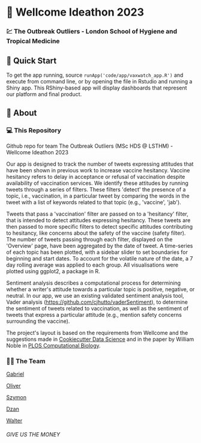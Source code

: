 # :large_orange_diamond: Wellcome Ideathon 2023

### :chart: **The Outbreak Outliers** - London School of Hygiene and Tropical Medicine


## :blue_book: Quick Start

To get the app running, source `runApp('code/app/vaxwatch_app.R')` and execute from command line, or by opening the file in Rstudio and running a Shiny app. 
This RShiny-based app will display dashboards that represent our platform and final product. 

## 	:notebook_with_decorative_cover: About

### :computer: This Repository

Github repo for team The Outbreak Outliers (MSc HDS \@ LSTHM) - Wellcome Ideathon 2023

Our app is designed to track the number of tweets expressing attitudes that have been shown in previous work to increase vaccine hesitancy. Vaccine hesitancy refers to delay in acceptance or refusal of vaccination despite availability of vaccination services. We identify these attitudes by running tweets through a series of filters. These filters 'detect' the presence of a topic, i.e., vaccination, in a particular tweet by comparing the words in the tweet with a list of keywords related to that topic (e.g., 'vaccine', 'jab').

Tweets that pass a 'vaccination' filter are passed on to a 'hesitancy' filter, that is intended to detect attitudes expressing hesitancy. These tweets are then passed to more specific filters to detect specific attitudes contributing to hesitancy, like concerns about the safety of the vaccine (safety filter). The number of tweets passing through each filter, displayed on the 'Overview' page, have been aggregated by the date of tweet. A time-series of each topic has been plotted, with a sidebar slider to set boundaries for beginning and start dates. To account for the volatile nature of the date, a 7 day rolling average was applied to each group. All visualisations were plotted using ggplot2, a package in R.

Sentiment analysis describes a computational process for determining whether a writer's attitude towards a particular topic is positive, negative, or neutral. In our app, we use an existing validated sentiment analysis tool, Vader analysis (https://github.com/cjhutto/vaderSentiment), to determine the sentiment of tweets related to vaccination, as well as the sentiment of tweets that express a particular attitude (e.g., mention safety concerns surrounding the vaccine).

The project's layout is based on the requirements from Wellcome and the suggestions made in [Cookiecutter Data Science](https://drivendata.github.io/cookiecutter-data-science/#cookiecutter-data-science) and in the paper by William Noble in [PLOS Computational Biology](https://doi.org/10.1371/journal.pcbi.1000424). 

### :man_student: The Team

[Gabriel](https://github.com/gabrielbattcock)

[Oliver](https://github.com/oliverodolin)

[Szymon](https://github.com/vvitomino)

[Dzan](https://github.com/dzanahmed)

[Walter](https://github.com/Walter-Muruet)


###### GIVE US THE MONEY
